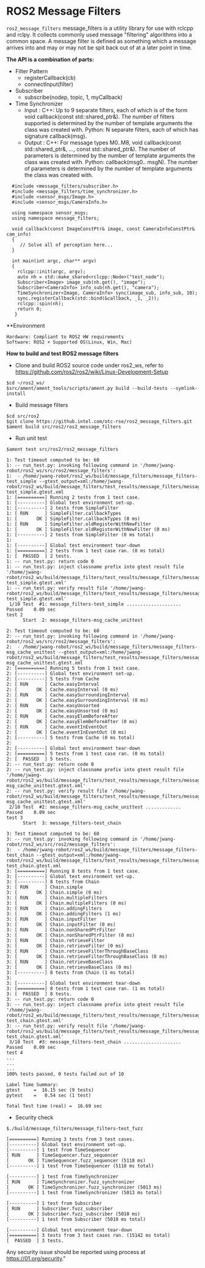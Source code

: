 # ROS2 Message Filters 

`ros2_message_filters` message_filters is a utility library for use with rclcpp and rclpy. It collects commonly used message "filtering" algorithms into a common space. A message filter is defined as something which a message arrives into and may or may not be spit back out of at a later point in time. 


**The API is a combination of parts:**
- Filter Pattern
  - registerCallback(cb)
  - connectInput(filter)
- Subscriber
  - subscribe(nodep, topic, 1, myCallback)
- Time Synchronizer
  - Input : C++: Up to 9 separate filters, each of which is of the form void callback(const std::shared_ptr<M const>&). The number of filters supported is determined by the number of template arguments the class was created with. Python: N separate filters, each of which has signature callback(msg). 
  - Output : C++: For message types M0..M8, void callback(const std::shared_ptr<M0 const>&, ..., const std::shared_ptr<M8 const>&). The number of parameters is determined by the number of template arguments the class was created with. Python: callback(msg0.. msgN). The number of parameters is determined by the number of template arguments the class was created with.
```
  #include <message_filters/subscriber.h>
  #include <message_filters/time_synchronizer.h>
  #include <sensor_msgs/Image.h>
  #include <sensor_msgs/CameraInfo.h>

  using namespace sensor_msgs;
  using namespace message_filters;
    
  void callback(const ImageConstPtr& image, const CameraInfoConstPtr& cam_info)
  {
     // Solve all of perception here...
  }
  
  int main(int argc, char** argv)
  {
    rclcpp::init(argc, argv);
    auto nh = std::make_shared<rclcpp::Node>("test_node");
    Subscriber<Image> image_sub(nh.get(), "image");
    Subscriber<CameraInfo> info_sub(nh.get(), "camera");
    TimeSynchronizer<Image, CameraInfo> sync(image_sub, info_sub, 10);
    sync.registerCallback(std::bind(&callback, _1, _2));
    rclcpp::spin(nh);
    return 0;
   }
```
**Environment
```
Hardware: Compliant to ROS2 HW requirements
Software: ROS2 + Supported OS(Linux, Win, Mac)
```

**How to build and test ROS2 message filters**
- Clone and build ROS2 source code under ros2_ws, refer to https://github.com/ros2/ros2/wiki/Linux-Development-Setup
```
$cd ~/ros2_ws/
$src/ament/ament_tools/scripts/ament.py build --build-tests --symlink-install
```
- Build message filters
```
$cd src/ros2
$git clone https://github.intel.com/otc-rse/ros2_message_filters.git
$ament build src/ros2/ros2_message_filters
```
- Run unit test
```
$ament test src/ros2/ros2_message_filters

1: Test timeout computed to be: 60
1: -- run_test.py: invoking following command in '/home/jwang-robot/ros2_ws/src/ros2/message_filters':
1:  - /home/jwang-robot/ros2_ws/build/message_filters/message_filters-test_simple --gtest_output=xml:/home/jwang-robot/ros2_ws/build/message_filters/test_results/message_filters/message_filters-test_simple.gtest.xml
1: [==========] Running 2 tests from 1 test case.
1: [----------] Global test environment set-up.
1: [----------] 2 tests from SimpleFilter
1: [ RUN      ] SimpleFilter.callbackTypes
1: [       OK ] SimpleFilter.callbackTypes (0 ms)
1: [ RUN      ] SimpleFilter.oldRegisterWithNewFilter
1: [       OK ] SimpleFilter.oldRegisterWithNewFilter (0 ms)
1: [----------] 2 tests from SimpleFilter (0 ms total)
1: 
1: [----------] Global test environment tear-down
1: [==========] 2 tests from 1 test case ran. (0 ms total)
1: [  PASSED  ] 2 tests.
1: -- run_test.py: return code 0
1: -- run_test.py: inject classname prefix into gtest result file '/home/jwang-robot/ros2_ws/build/message_filters/test_results/message_filters/message_filters-test_simple.gtest.xml'
1: -- run_test.py: verify result file '/home/jwang-robot/ros2_ws/build/message_filters/test_results/message_filters/message_filters-test_simple.gtest.xml'
 1/10 Test  #1: message_filters-test_simple ....................   Passed    0.09 sec
test 2
      Start  2: message_filters-msg_cache_unittest

2: Test timeout computed to be: 60
2: -- run_test.py: invoking following command in '/home/jwang-robot/ros2_ws/src/ros2/message_filters':
2:  - /home/jwang-robot/ros2_ws/build/message_filters/message_filters-msg_cache_unittest --gtest_output=xml:/home/jwang-robot/ros2_ws/build/message_filters/test_results/message_filters/message_filters-msg_cache_unittest.gtest.xml
2: [==========] Running 5 tests from 1 test case.
2: [----------] Global test environment set-up.
2: [----------] 5 tests from Cache
2: [ RUN      ] Cache.easyInterval
2: [       OK ] Cache.easyInterval (0 ms)
2: [ RUN      ] Cache.easySurroundingInterval
2: [       OK ] Cache.easySurroundingInterval (0 ms)
2: [ RUN      ] Cache.easyUnsorted
2: [       OK ] Cache.easyUnsorted (0 ms)
2: [ RUN      ] Cache.easyElemBeforeAfter
2: [       OK ] Cache.easyElemBeforeAfter (0 ms)
2: [ RUN      ] Cache.eventInEventOut
2: [       OK ] Cache.eventInEventOut (0 ms)
2: [----------] 5 tests from Cache (0 ms total)
2: 
2: [----------] Global test environment tear-down
2: [==========] 5 tests from 1 test case ran. (0 ms total)
2: [  PASSED  ] 5 tests.
2: -- run_test.py: return code 0
2: -- run_test.py: inject classname prefix into gtest result file '/home/jwang-robot/ros2_ws/build/message_filters/test_results/message_filters/message_filters-msg_cache_unittest.gtest.xml'
2: -- run_test.py: verify result file '/home/jwang-robot/ros2_ws/build/message_filters/test_results/message_filters/message_filters-msg_cache_unittest.gtest.xml'
 2/10 Test  #2: message_filters-msg_cache_unittest .............   Passed    0.09 sec
test 3
      Start  3: message_filters-test_chain

3: Test timeout computed to be: 60
3: -- run_test.py: invoking following command in '/home/jwang-robot/ros2_ws/src/ros2/message_filters':
3:  - /home/jwang-robot/ros2_ws/build/message_filters/message_filters-test_chain --gtest_output=xml:/home/jwang-robot/ros2_ws/build/message_filters/test_results/message_filters/message_filters-test_chain.gtest.xml
3: [==========] Running 8 tests from 1 test case.
3: [----------] Global test environment set-up.
3: [----------] 8 tests from Chain
3: [ RUN      ] Chain.simple
3: [       OK ] Chain.simple (0 ms)
3: [ RUN      ] Chain.multipleFilters
3: [       OK ] Chain.multipleFilters (0 ms)
3: [ RUN      ] Chain.addingFilters
3: [       OK ] Chain.addingFilters (1 ms)
3: [ RUN      ] Chain.inputFilter
3: [       OK ] Chain.inputFilter (0 ms)
3: [ RUN      ] Chain.nonSharedPtrFilter
3: [       OK ] Chain.nonSharedPtrFilter (0 ms)
3: [ RUN      ] Chain.retrieveFilter
3: [       OK ] Chain.retrieveFilter (0 ms)
3: [ RUN      ] Chain.retrieveFilterThroughBaseClass
3: [       OK ] Chain.retrieveFilterThroughBaseClass (0 ms)
3: [ RUN      ] Chain.retrieveBaseClass
3: [       OK ] Chain.retrieveBaseClass (0 ms)
3: [----------] 8 tests from Chain (1 ms total)
3: 
3: [----------] Global test environment tear-down
3: [==========] 8 tests from 1 test case ran. (1 ms total)
3: [  PASSED  ] 8 tests.
3: -- run_test.py: return code 0
3: -- run_test.py: inject classname prefix into gtest result file '/home/jwang-robot/ros2_ws/build/message_filters/test_results/message_filters/message_filters-test_chain.gtest.xml'
3: -- run_test.py: verify result file '/home/jwang-robot/ros2_ws/build/message_filters/test_results/message_filters/message_filters-test_chain.gtest.xml'
 3/10 Test  #3: message_filters-test_chain .....................   Passed    0.09 sec
test 4
...
...
...
100% tests passed, 0 tests failed out of 10

Label Time Summary:
gtest     =  16.15 sec (9 tests)
pytest    =   0.54 sec (1 test)

Total Test time (real) =  16.69 sec

```

- Security check
```
$./build/message_filters/message_filters-test_fuzz

[==========] Running 3 tests from 3 test cases.
[----------] Global test environment set-up.
[----------] 1 test from TimeSequencer
[ RUN      ] TimeSequencer.fuzz_sequencer
[       OK ] TimeSequencer.fuzz_sequencer (5118 ms)
[----------] 1 test from TimeSequencer (5118 ms total)

[----------] 1 test from TimeSynchronizer
[ RUN      ] TimeSynchronizer.fuzz_synchronizer
[       OK ] TimeSynchronizer.fuzz_synchronizer (5013 ms)
[----------] 1 test from TimeSynchronizer (5013 ms total)

[----------] 1 test from Subscriber
[ RUN      ] Subscriber.fuzz_subscriber
[       OK ] Subscriber.fuzz_subscriber (5010 ms)
[----------] 1 test from Subscriber (5010 ms total)

[----------] Global test environment tear-down
[==========] 3 tests from 3 test cases ran. (15142 ms total)
[  PASSED  ] 3 tests.
```
Any security issue should be reported using process at https://01.org/security."
